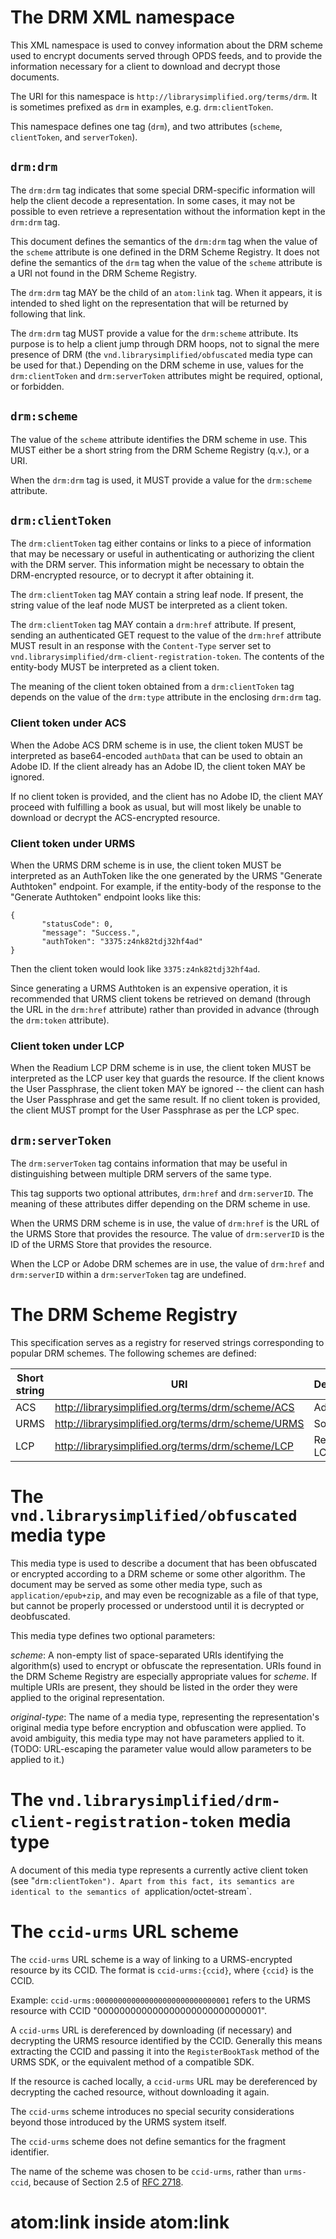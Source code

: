 # The DRM XML namespace

This XML namespace is used to convey information about the DRM scheme used
to encrypt documents served through OPDS feeds, and to provide the
information necessary for a client to download and decrypt those
documents.

The URI for this namespace is
`http://librarysimplified.org/terms/drm`. It is sometimes prefixed as
`drm` in examples, e.g. `drm:clientToken`.

This namespace defines one tag (`drm`), and two attributes (`scheme`, `clientToken`, and `serverToken`).

## `drm:drm`

The `drm:drm` tag indicates that some special DRM-specific information
will help the client decode a representation. In some cases, it may
not be possible to even retrieve a representation without the
information kept in the `drm:drm` tag.

This document defines the semantics of the `drm:drm` tag when the value of
the `scheme` attribute is one defined in the DRM Scheme Registry. It
does not define the semantics of the `drm` tag when the value of the
`scheme` attribute is a URI not found in the DRM Scheme Registry.

The `drm:drm` tag MAY be the child of an `atom:link` tag. When it appears,
it is intended to shed light on the representation that will be
returned by following that link.

The `drm:drm` tag MUST provide a value for the `drm:scheme`
attribute. Its purpose is to help a client jump through DRM hoops, not to signal the mere presence of DRM (the `vnd.librarysimplified/obfuscated` media type can be used for that.) Depending on the DRM scheme in use, values for the `drm:clientToken` and `drm:serverToken` attributes might be required, optional, or forbidden.

## `drm:scheme`

The value of the `scheme` attribute identifies the DRM scheme in
use. This MUST either be a short string from the DRM Scheme Registry
(q.v.), or a URI.

When the `drm:drm` tag is used, it MUST provide a value for the
`drm:scheme` attribute.

## `drm:clientToken`

The `drm:clientToken` tag either contains or links to a piece of information that may be
necessary or useful in authenticating or authorizing the client with the DRM server. This information might be necessary to obtain the DRM-encrypted resource, or to decrypt it after obtaining it.

The `drm:clientToken` tag MAY contain a string leaf node. If present, the string value of the leaf node MUST be interpreted as a client token.

The `drm:clientToken` tag MAY contain a `drm:href` attribute. If present, sending an authenticated GET request to the value of the `drm:href` attribute MUST result in an response with the `Content-Type` server set to `vnd.librarysimplified/drm-client-registration-token`. The contents of the entity-body MUST be interpreted as a client token.

The meaning of the client token obtained from a `drm:clientToken` tag depends on the value of the `drm:type` attribute in the enclosing `drm:drm` tag.

### Client token under ACS

When the Adobe ACS DRM scheme is in use, the client token MUST be interpreted as base64-encoded `authData` that can be used to obtain an Adobe ID. If the client already has an Adobe ID, the client token MAY be ignored.

If no client token is provided, and the client has no Adobe ID, the client MAY proceed with fulfilling a book as usual, but will most likely be unable to download or decrypt the ACS-encrypted resource.

### Client token under URMS

When the URMS DRM scheme is in use, the client token MUST be interpreted as an AuthToken like the one generated by the URMS "Generate Authtoken" endpoint. For example, if the entity-body of the
response to the "Generate Authtoken" endpoint looks like this:

```
{
       "statusCode": 0,
       "message": "Success.",
       "authToken": "3375:z4nk82tdj32hf4ad"
}
```

Then the client token would look like `3375:z4nk82tdj32hf4ad`.

Since generating a URMS Authtoken is an expensive operation, it is recommended that URMS client tokens be retrieved on demand (through the URL in the `drm:href` attribute) rather than provided in advance (through the `drm:token` attribute).

### Client token under LCP

When the Readium LCP DRM scheme is in use, the client token MUST be interpreted as the LCP user key that guards
the resource. If the client knows the User Passphrase, the client token MAY be ignored -- the client can hash the User Passphrase and get the same result. If no client token is provided, the client MUST prompt for the User Passphrase as per the LCP spec.

## `drm:serverToken`

The `drm:serverToken` tag contains information that may be useful in distinguishing between multiple DRM servers of the same type.

This tag supports two optional attributes, `drm:href` and `drm:serverID`. The meaning of these attributes differ depending on the DRM scheme in use.

When the URMS DRM scheme is in use, the value of `drm:href` is the URL of the URMS Store that provides the resource. The value of `drm:serverID` is the ID of the URMS Store that provides the resource.

When the LCP or Adobe DRM schemes are in use, the value of `drm:href` and `drm:serverID` within a `drm:serverToken` tag are undefined.

# The DRM Scheme Registry

This specification serves as a registry for reserved strings
corresponding to popular DRM schemes. The following schemes are
defined:

| Short string | URI | Description |
| ------------ | --- | ----------- |
| ACS | http://librarysimplified.org/terms/drm/scheme/ACS | Adobe ACS |
| URMS | http://librarysimplified.org/terms/drm/scheme/URMS | Sony URMS |
| LCP | http://librarysimplified.org/terms/drm/scheme/LCP | Readium LCP |

# The `vnd.librarysimplified/obfuscated` media type

This media type is used to describe a document that has been
obfuscated or encrypted according to a DRM scheme or some other
algorithm. The document may be served as some other media type, such
as `application/epub+zip`, and may even be recognizable as a file of that
type, but cannot be properly processed or understood until it is decrypted or
deobfuscated.

This media type defines two optional parameters:

*scheme*: A non-empty list of space-separated URIs identifying the
algorithm(s) used to encrypt or obfuscate the representation. URIs
found in the DRM Scheme Registry are especially appropriate values for
*scheme*. If multiple URIs are present, they should be listed in the
order they were applied to the original representation.

*original-type*: The name of a media type, representing the
representation's original media type before encryption and obfuscation
were applied. To avoid ambiguity, this media type may not have parameters applied to it. (TODO: URL-escaping the parameter value would allow parameters to be applied to it.)

# The `vnd.librarysimplified/drm-client-registration-token` media type

A document of this media type represents a currently active client token (see "`drm:clientToken"). Apart from this fact, its semantics are identical to the semantics of `application/octet-stream`.

# The `ccid-urms` URL scheme

The `ccid-urms` URL scheme is a way of linking to a URMS-encrypted resource by its CCID. The format is `ccid-urms:{ccid}`, where `{ccid}` is the CCID.

Example: `ccid-urms:000000000000000000000000000001` refers to the URMS resource with CCID "000000000000000000000000000001".

A `ccid-urms` URL is dereferenced by downloading (if necessary) and decrypting the URMS resource identified by the CCID. Generally this means extracting the CCID and passing it into the `RegisterBookTask` method of the URMS SDK, or the equivalent method of a compatible SDK.

If the resource is cached locally, a `ccid-urms` URL may be dereferenced by decrypting the cached resource, without downloading it again.

The `ccid-urms` scheme introduces no special security considerations beyond those introduced by the URMS system itself.

The `ccid-urms` scheme does not define semantics for the fragment identifier.

The name of the scheme was chosen to be `ccid-urms`, rather than `urms-ccid`, because of Section 2.5 of [RFC 2718](https://tools.ietf.org/html/rfc2718).

# atom:link inside atom:link